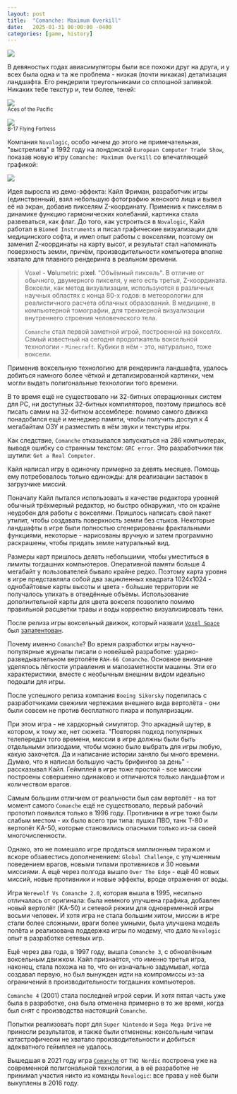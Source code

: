 ```yaml
---
layout: post
title:  "Comanche: Maximum Overkill"
date:   2025-01-31 00:00:00 -0400
categories: [game, history]
---
```


![]({{site.url}}/images/comanche/title.webp)

В девяностых годах авиасимуляторы были все похожи друг на друга, и у всех была одна и та же проблема - низкая (почти никакая) детализация ландшафта. Его рендерили треугольниками со сплошной заливкой. Никаких тебе текстур и, тем более, теней:

![]({{site.url}}/images/comanche/Aces-of-the-Pacific.webp)<br>
<sup>Aces of the Pacific</sup>

![]({{site.url}}/images/comanche/B-17-Flying-Fortress.webp)<br>
<sup>B-17 Flying Fortress</sup>

Компания `Novalogic`, особо ничем до этого не примечательная, "выстрелила" в 1992 году на лондонской `European Computer Trade Show`, показав новую игру `Comanche: Maximum Overkill` со впечатляющей графикой:

![]({{site.url}}/images/comanche/gameplay.webp)

Идея выросла из демо-эффекта: Кайл Фриман, разработчик игры (единственный), взял небольшую фотографию женского лица и вывел её на экран, добавив пикселям Z-координату. Применив к пикселям в динамике функцию гармонических колебаний, картинка стала развеваться, как флаг. До того, как устроиться в `Novalogic`, Кайл работал в `Biomed Instruments` и писал графические визуализации для медицинского софта, и имел опыт работы с вокселями, поэтому он заменил Z-координаты на карту высот, и результат стал напоминать поверхность земли, причём, производительности компьютера вполне хватало для плавного рендеринга в реальном времени.

> Voxel - **Vo**lumetric pi**xel**. "Объёмный пиксель". В отличие от обычного, двумерного пикселя, у него есть третья, Z-координата. Воксели, как метод визуализации, используются в различных научных областях с конца 80-х годов: в метеорологии для реалистичного расчета облачных образований. В медицине, в компьютерной томографии, для трехмерной визуализации внутреннего строения человеческого тела.
>
> `Comanche` стал первой заметной игрой, построенной на вокселях. Самый известный на сегодня продолжатель воксельной технологии - `Minecraft`. Кубики в нём - это, натурально, тоже воксели.

Применив воксельную технологию для рендеринга ландшафта, удалось добиться намного более чёткой и детализированной картинки, чем могли выдать полигональные технологии того времени.

В то время ещё не существовало ни 32-битных операционных систем для PC, ни доступных 32-битных компиляторов, поэтому пришлось всё писать самим на 32-битном ассемблере: помимо самого движка понадобился ещё и менеджер памяти, чтобы получить доступ к 4 мегабайтам ОЗУ и разместить в нём звуки и текстуры игры.

Как следствие, `Comanche` отказывался запускаться на 286 компьютерах, выводя ошибку со странным текстом: `GRC error`. Это разработчики так шутили: `Get a Real Computer`.

Кайл написал игру в одиночку примерно за девять месяцев. Помощь ему потребовалось только единожды: для реализации заставок в загрузчике миссий.

Поначалу Кайл пытался использовать в качестве редактора уровней обычный трёхмерный редактор, но быстро обнаружил, что он крайне неудобен для работы с вокселями. Пришлось написать свой пакет утилит, чтобы создавать поверхность земли без стыков. Некоторые ландшафты в игре были полностью сгенерированы фрактальными функциями, некоторые - нарисованы вручную и затем программно раскрашены, чтобы придать земле натуральный вид.

Размеры карт пришлось делать небольшими, чтобы уместиться в лимиты тогдашних компьютеров. Оперативной памяти больше 4 мегабайт у пользователей бывало крайне редко. Поэтому карта уровня в игре представляла собой два зацикленных квадрата 1024x1024 - однобайтовые карты высоты и цвета - бо́льшие территории не получалось упихать в отведённые объёмы. Использование дополнительной карты для цвета вокселя позволило помимо правильной расцветки травы и воды корректно визуализировать тени.

После релиза игры воксельный движок, который назвали [`Voxel Space`](https://en.wikipedia.org/wiki/Voxel_Space) был [запатентован](https://patents.google.com/patent/US6020893).

Почему именно `Comanche`? Во время разработки игры научно-популярные журналы писали о новейшей разработке: ударно-разведывательном вертолёте `RAH-66 Comanche`. Основное внимание уделялось лёгкости управления и малозаметности машины. Эти его характеристики, вместе с необычным внешним видом идеально подошли для игры.

После успешного релиза компания `Boeing Sikorsky` поделилась с разработчиками свежими чертежами внешнего вида вертолёта - они были совсем не против бесплатного пиара и популяризации.

При этом игра - не хардкорный симулятор. Это аркадный шутер, в котором, к тому же, нет сюжета. "Повторяя подход популярных телепередач того времени, миссии в игре должны были быть отдельными эпизодами, чтобы можно было выбрать для игры любую, какую захочется. Да и написание истории заняло бы много времени. Думаю, что я написал большую часть брифингов за день" - рассказывал Кайл. Геймплей в игре тоже простой - все миссии построены совершенно одинаково и отличаются только ландшафтом и количеством врагов.

Самым большим отличием от реальности был сам вертолёт - на тот момент самого `Comanche` ещё не существовало, первый рабочий прототип появился только в 1996 году. Противники в игре тоже были слабым местом - их было всего три типа: пушка ПВО, танк T-80 и вертолёт KA-50, которые становились опасными только из-за своей многочисленности.

Однако, это не помешало игре продаться миллионным тиражом и вскоре обзавестись дополненением: `Global Challenge`, с улучшенным поведением врагов, новыми типами противников и 30 новыми миссиями. А ещё через полгода вышло `Over The Edge` - ещё 40 новых миссий, новые противники и новые эффекты, вроде отражения от воды.

Игра `Werewolf Vs Comanche 2.0`, которая вышла в 1995, несильно отличалась от оригинала: была немного улучшена графика, добавлен новый вертолёт (KA-50) и сетевой режим для одновременной игры восьми человек. И хотя игра не стала большим хитом, миссии в игре стали более сложными, враги более умными, была улучшена модель полёта и реализована поддержка игры по модему, что дало `Novalogic` опыт в разработке сетевых игр.

Ещё через два года, в 1997 году, вышла `Comanche 3`, с обновлённым воксельным движком. Кайл признаётся, что именно третья игра, наконец, стала похожа на то, что он изначально задумывал, когда создавал первую, но был вынужден идти на компромиссы из-за ограничений в производительности тогдашних компьютеров.

`Comanche 4` (2001) стала последней игрой серии. И хотя пятая часть уже была в разработке, она была отменена примерно в то же время, когда был снят с производства настоящий `Comanche`.

Попытки реализовать порт для `Super Nintendo` и `Sega Mega Drive` не принесли результатов, и также были отменены: консольным чипам катастрофически не хватало производительности и добиться адекватного геймплея не удалось.

Вышедшая в 2021 году игра [`Comanche`](https://store.steampowered.com/app/879000/Comanche/) от `THQ Nordic` построена уже на современной полигональной технологии, а в её разработке не принимал участия никто из команды `Novalogic`: все права у неё были выкуплены в 2016 году.
